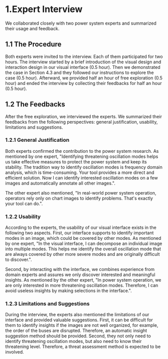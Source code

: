 # 1.Expert Interview

We collaborated closely with two power system experts and summarized their usage and feedback.

## 1.1 The Procedure

Both  experts were invited to the interview. Each of them participated for two hours. The interview started by a brief introduction of the visual design and interaction design in our visual interface (0.5 hour). Then we demonstrated the case in Section 4.3 and they followed our instructions to explore the case (0.5 hour). Afterward, we provided half an hour of free exploration (0.5 hour) and ended the interview by collecting their feedbacks for half an hour (0.5 hour).

## 1.2 The Feedbacks

After the free exploration, we interviewed the experts. We summarized their feedbacks from the following perspectives: general justification, usability, limitations and suggestions.

### 1.2.1 General Justification

Both experts confirmed the contribution to the power system research. As mentioned by one expert, "Identifying threatening oscillation modes helps us take effective measures to protect the power system and keep its stability. The tradition way to identify oscillation modes is frequency domain analysis, which is time-consuming. Your tool provides a more direct and efficient solution. Now I can identify interested oscillation modes on a few images and automatically annotate all other images.".

The other expert also mentioned, "In real-world power system operation, operators rely only on chart images to identify problems. That's exactly your tool can do.".

### 1.2.2 Usability

According to the experts, the usability of our visual interface exists in the following two aspects. First, our interface supports to identify important modes in an image, which could be covered by other modes. As mentioned by one expert, "In the visual interface, I can decompose an individual image into multiple modes. This helps me identify the overall oscillation mode that are always covered by other more severe modes and are originally difficult to discover.".

Second, by interacting with the interface, we combines experience from domain experts and assures we only discover interested and meaningful insights. As mentioned by the other expert, "In power system operation, we are only interested in more threatening oscillation modes. Therefore, I can avoid useless insights by making selections in the interface.".

### 1.2.3 Limitations and Suggestions

During the interview, the experts also mentioned the limitations of our interface and provided valuable suggestions. First, it can be difficult for them to identify insights if the images are not well organized, for example, the order of the buses are disrupted. Therefore, an automatic insight  suggestion method should be provided. Second, they not only need to identify threatening oscillation modes, but also need to know their threatening level. Therefore, a threat assessment method is expected to be involved.